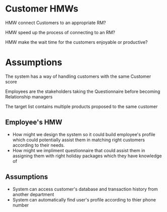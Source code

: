# Customer HMWs

HMW connect Customers to an appropriate RM?

HMW speed up the process of connecting to an RM?

HMW make the wait time for the customers enjoyable or productive?

# Assumptions

The system has a way of handling customers with the same Customer score

Employees are the stakeholders taking the Questionnaire before becoming Relationship managers

The target list contains multiple products proposed to the same customer

## Employee's HMW
* How might we design the system so it could build employee's profile which could potentially assist them in matching right customers according to their needs.
* How might we impliment questionnaire that could assist them in assigning them with right holiday packages which they have knowledge of

## Assumptions
* System can access customer's database and transaction history from another department 
* System can automatically find user's profile according to thier phone number